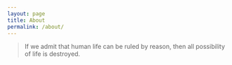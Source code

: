 ```yaml
---
layout: page
title: About
permalink: /about/
---
```


> If we admit that human life can be ruled by reason, then all possibility of life is destroyed. 
